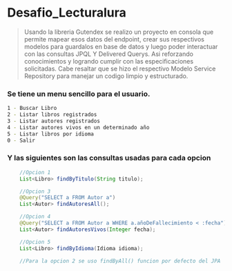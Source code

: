 # Desafio_Lecturalura

> Usando la libreria Gutendex se realizo un proyecto en consola que permite mapear esos datos del endpoint, 
> crear sus respectivos modelos para guardalos en base de datos y luego poder interactuar con las consultas
> JPQL Y Delivered Querys. Asi reforzando conocimientos y logrando cumplir con las especificaciones solicitadas.
> Cabe resaltar que se hizo el respectivo Modelo Service Repository para manejar un codigo limpio y estructurado.

### Se tiene un menu sencillo para el usuario.

```sh
1 - Buscar Libro
2 - Listar libros registrados
3 - Listar autores registrados
4 - Listar autores vivos en un determinado año
5 - Listar libros por idioma
0 - Salir
```

### Y las siguientes son las consultas usadas para cada opcion


```java
    //Opcion 1
    List<Libro> findByTitulo(String titulo);

    //Opcion 3
    @Query("SELECT a FROM Autor a")
    List<Autor> findAutoresAll();

    //Opcion 4
    @Query("SELECT a FROM Autor a WHERE a.añoDeFallecimiento < :fecha")
    List<Autor> findAutoresVivos(Integer fecha);

    //Opcion 5
    List<Libro> findByIdioma(Idioma idioma);

    //Para la opcion 2 se uso findByAll() funcion por defecto del JPA
```
